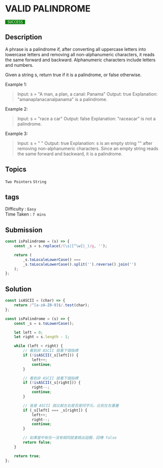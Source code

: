 # VALID PALINDROME

<code style="color:white; background:green"> SUCCESS </code>

## Description

A phrase is a palindrome if, after converting all uppercase letters into lowercase letters and removing all non-alphanumeric characters, it reads the same forward and backward. Alphanumeric characters include letters and numbers.

Given a string s, return true if it is a palindrome, or false otherwise.

Example 1:

> Input: s = "A man, a plan, a canal: Panama"
> Output: true
> Explanation: "amanaplanacanalpanama" is a palindrome.

Example 2:

> Input: s = "race a car"
> Output: false
> Explanation: "raceacar" is not a palindrome.

Example 3:

> Input: s = " "
> Output: true
> Explanation: s is an empty string "" after removing non-alphanumeric characters.
> Since an empty string reads the same forward and backward, it is a palindrome.

## Topics

`Two Pointers` `String`

## tags

Difficulty : `Easy`  
Time Taken : `7 mins`

## Submission

```javascript
const isPalindrome = (s) => {
    const _s = s.replace(/(\s|[^\w]|_)/g, '');

    return (
        _s.toLocaleLowerCase() ===
        _s.toLocaleLowerCase().split('').reverse().join('')
    );
};
```

## Solution

```javascript
const isASCII = (char) => {
    return /^[a-zA-Z0-9]$/.test(char);
};

const isPalindrome = (s) => {
    const _s = s.toLowerCase();

    let left = 0;
    let right = s.length - 1;

    while (left < right) {
        // 看到非 ASCII 就看下個指標
        if (!isASCII(_s[left])) {
            left++;
            continue;
        }

        // 看到非 ASCII 就看下個指標
        if (!isASCII(_s[right])) {
            right--;
            continue;
        }

        // 皆是 ASCII 就比較左右是否是同字元，比到左右重疊
        if (_s[left] === _s[right]) {
            left++;
            right--;
            continue;
        }

        // 如果當中有任一沒有相同就會跳出迴圈，回傳 false
        return false;
    }

    return true;
};
```
